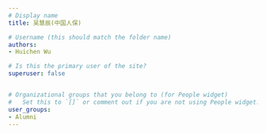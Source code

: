 ```yaml
---
# Display name
title: 吴慧辰(中国人保)

# Username (this should match the folder name)
authors:
- Huichen Wu

# Is this the primary user of the site?
superuser: false


# Organizational groups that you belong to (for People widget)
#   Set this to `[]` or comment out if you are not using People widget.
user_groups:
- Alumni
---
```


